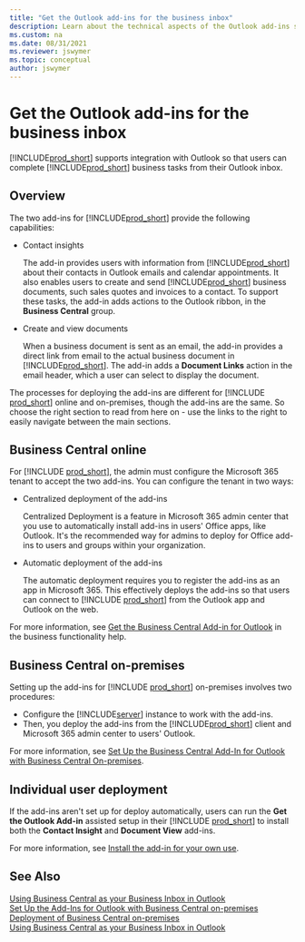 ```yaml
---
title: "Get the Outlook add-ins for the business inbox"
description: Learn about the technical aspects of the Outlook add-ins so that users can use Outlook as their business inbox and manage Business Central data in Outlook.
ms.custom: na
ms.date: 08/31/2021
ms.reviewer: jswymer
ms.topic: conceptual
author: jswymer
---
```

# Get the Outlook add-ins for the business inbox

[!INCLUDE[prod_short](../developer/includes/prod_short.md)] supports integration with Outlook so that users can complete [!INCLUDE[prod_short](../developer/includes/prod_short.md)] business tasks from their Outlook inbox.  

## Overview

The two add-ins for [!INCLUDE[prod_short](../developer/includes/prod_short.md)] provide the following capabilities:

- Contact insights

    The add-in provides users with information from [!INCLUDE[prod_short](../developer/includes/prod_short.md)] about their contacts in Outlook emails and calendar appointments. It also enables users to create and send [!INCLUDE[prod_short](../developer/includes/prod_short.md)] business documents, such sales quotes and invoices to a contact. To support these tasks, the add-in adds actions to the Outlook ribbon, in the **Business Central** group.  

- Create and view documents

    When a business document is sent as an email, the add-in provides a direct link from email to the actual business document in [!INCLUDE[prod_short](../developer/includes/prod_short.md)]. The add-in adds a **Document Links** action in the email header, which a user can select to display the document.  

<!--    ![Office Add-ins for Outlook.](../media/OutlookAddinsCallouts.png "Office Add-ins for Outlook")-->

The processes for deploying the add-ins are different for [!INCLUDE [prod_short](../includes/prod_short.md)] online and on-premises, though the add-ins are the same. So choose the right section to read from here on - use the links to the right to easily navigate between the main sections.

## Business Central online

For [!INCLUDE [prod_short](../includes/prod_short.md)], the admin must configure the Microsoft 365 tenant to accept the two add-ins. You can configure the tenant in two ways:

- Centralized deployment of the add-ins  

    Centralized Deployment is a feature in Microsoft 365 admin center that you use to automatically install add-ins in users' Office apps, like Outlook. It's the recommended way for admins to deploy for Office add-ins to users and groups within your organization.

- Automatic deployment of the add-ins  

    The automatic deployment requires you to register the add-ins as an app in Microsoft 365. This effectively deploys the add-ins so that users can connect to [!INCLUDE [prod_short](../includes/prod_short.md)] from the Outlook app and Outlook on the web.

For more information, see [Get the Business Central Add-in for Outlook](/dynamics365/business-central/admin-outlook) in the business functionality help.

## Business Central on-premises

Setting up the add-ins for [!INCLUDE [prod_short](../includes/prod_short.md)] on-premises involves two procedures:  

- Configure the [!INCLUDE[server](../developer/includes/server.md)] instance to work with the add-ins.  
- Then, you deploy the add-ins from the [!INCLUDE[prod_short](../includes/prod_short.md)] client and Microsoft 365 admin center to users' Outlook.  

For more information, see [Set Up the Business Central Add-In for Outlook with Business Central On-premises](Setting-up-Office-Add-Ins-Outlook-Inbox.md).  

## Individual user deployment

If the add-ins aren't set up for deploy automatically, users can run the **Get the Outlook Add-in** assisted setup in their [!INCLUDE [prod_short](../developer/includes/prod_short.md)] to install both the **Contact Insight** and **Document View** add-ins.

For more information, see [Install the add-in for your own use](/dynamics365/business-central/admin-outlook#install).

## See Also  
[Using Business Central as your Business Inbox in Outlook](/dynamics365/business-central/work-outlook-addin)  
[Set Up the Add-Ins for Outlook with Business Central on-premises](Setting-up-Office-Add-Ins-Outlook-Inbox.md)  
[Deployment of Business Central on-premises](../deployment/deployment.md)  
[Using Business Central as your Business Inbox in Outlook](/dynamics365/business-central/admin-outlook?toc=/dynamics365/business-central/dev-itpro/toc.json)  
